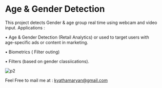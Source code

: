# Age & Gender Detection
This project detects Gender & age  group real time using webcam and video input.
Applications :


• Age & Gender Detection (Retail Analytics) or  used to target users with age-specific ads or content in marketing.


• Biometrics ( Filter outing)



• Filters (based on gender classiications).




![p2](https://user-images.githubusercontent.com/120780784/224576400-d60595ad-a44c-4684-80a2-a04575fffee9.png)

Feel Free to mail me at : kyathamaryan@gmail.com
